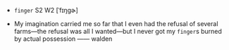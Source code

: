 - `finger` S2 W2 [ˈfɪŋɡɚ]



- My imagination carried me so far that I even had the refusal of several farms﻿—the refusal was all I wanted﻿—but I never got my `finger`s burned by actual possession —— walden